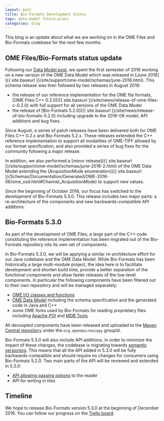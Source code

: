 ```yaml
---
layout: post
title: Bio-Formats Development Status
tags: data-model future-plans
categories: blog
---
```


This blog is an update about what we are working on in the OME Files and
Bio-Formats codebase for the next few months.

## OME Files/Bio-Formats status update

Following our [Data Model post](http://blog.openmicroscopy.org/file-formats/data-model/future-plans/2016/01/26/bf-model-status/),
we spent the first semester of 2016 working on a new version of the OME Data
Model which was released in [June 2016]({{ site.baseurl }}/site/support/ome-model/schemas/june-2016.html).
This schema release was then followed by two releases in August 2016:

-  the release of our reference implementation for the OME file formats,
   [OME Files C++ 0.2.0]({{ site.baseurl }}/site/news/release-of-ome-files-c-0.2.0)
   with full support for all versions of the OME Data Model
-  the release of [Bio-Formats 5.2.0]({{ site.baseurl }}/site/news/release-of-bio-formats-5.2.0)
   including upgrade to the 2016-06 model, API additions and bug fixes.

Since August, a series of patch releases have been delivered both for OME
Files C++ 0.2.x and Bio-Formats 5.2.x. These releases extended the
C++ reference implementation to support all modalities of OME-TIFF allowed by
our format specification, and also provided a series of bug fixes for the
community following a major release.

In addition, we also performed a [minor release]({{ site.baseurl }}/site/support/ome-model/schemas/june-2016-2.html)
of the OME Data Model extending the [AcquisitionMode enumeration]({{ site.baseurl }}/Schemas/Documentation/Generated/OME-2016-06/ome_xsd.html#Channel_AcquisitionMode)
to support new values.

Since the beginning of October 2016, our focus has switched to the development
of Bio-Formats 5.3.0. This release includes two major parts: a re-architecture
of the components and new backwards-compatible API additions.

## Bio-Formats 5.3.0

As part of the development of OME Files, a large part of the C++ code
constituting the reference implementation has been migrated out of the
Bio-Formats repository into its own set of components.

In Bio-Formats 5.3.0, we will be applying a similar re-architecture effort for
our Java codebase and the OME Data Model. While Bio-Formats has been
historically a large multi-module project, the idea here is to facilitate
development and shorten build time, provide a better separation of the
functional components and allow faster releases of the low-level components.
In particular the following components have been filtered out to their own
repository and will be managed separately:

-  [OME I/O classes and functions](https://github.com/ome/ome-common-java)
-  [OME Data Model](https://github.com/ome/ome-model) including the schema
   specification and the generated code in Java and C++
-  some OME forks used by Bio-Formats for reading proprietary files including
   [Apache POI](https://github.com/ome/ome-poi) and
   [MDB Tools](https://github.com/ome/ome-mdbtools)


All decoupled components have been released and uploaded to the
[Maven Central repository](http://search.maven.org/) under the
`org.openmicroscopy` groupId.

Bio-Formats 5.3.0 will also include API additions. In order to minimize the
impact of these changes, the codebase is migrating towards
[semantic versioning](http://semver.org/). This means that all the API added
in 5.3.0 will be fully backwards-compatible and should require no changes for
consumers using Bio-Formats 5.2.0. Two main parts of the API will be reviewed
and extended in 5.3.0:

-  [API allowing passing options](http://downloads.openmicroscopy.org/bio-formats/5.2.4/api/loci/formats/in/MetadataOptions.html) to the reader
-  API for writing in tiles

## Timeline

We hope to release Bio-Formats version 5.3.0 at the beginning of December 2016.
You can follow our progress on the [Trello board](https://trello.com/b/O3d1aegk/bio-formats-5-3-0).
